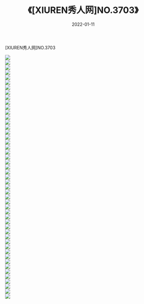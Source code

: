 ﻿---
layout: post
title:  《[XIUREN秀人网]NO.3703》
date:   2022-01-11
img: http://pic.660000.xyz/1:/秀人网/秀人网第04部分/[XIUREN秀人网]NO.3703/000.jpg
categories: [美女, 清纯, 唯美]
---

[XIUREN秀人网]NO.3703

 ![](http://pic.660000.xyz/1:/秀人网/秀人网第04部分/[XIUREN秀人网]NO.3703/001.jpg) <br>![](http://pic.660000.xyz/1:/秀人网/秀人网第04部分/[XIUREN秀人网]NO.3703/002.jpg) <br>![](http://pic.660000.xyz/1:/秀人网/秀人网第04部分/[XIUREN秀人网]NO.3703/003.jpg) <br>![](http://pic.660000.xyz/1:/秀人网/秀人网第04部分/[XIUREN秀人网]NO.3703/004.jpg) <br>![](http://pic.660000.xyz/1:/秀人网/秀人网第04部分/[XIUREN秀人网]NO.3703/005.jpg) <br>![](http://pic.660000.xyz/1:/秀人网/秀人网第04部分/[XIUREN秀人网]NO.3703/006.jpg) <br>![](http://pic.660000.xyz/1:/秀人网/秀人网第04部分/[XIUREN秀人网]NO.3703/007.jpg) <br>![](http://pic.660000.xyz/1:/秀人网/秀人网第04部分/[XIUREN秀人网]NO.3703/008.jpg) <br>![](http://pic.660000.xyz/1:/秀人网/秀人网第04部分/[XIUREN秀人网]NO.3703/009.jpg) <br>![](http://pic.660000.xyz/1:/秀人网/秀人网第04部分/[XIUREN秀人网]NO.3703/010.jpg) <br>![](http://pic.660000.xyz/1:/秀人网/秀人网第04部分/[XIUREN秀人网]NO.3703/011.jpg) <br>![](http://pic.660000.xyz/1:/秀人网/秀人网第04部分/[XIUREN秀人网]NO.3703/012.jpg) <br>![](http://pic.660000.xyz/1:/秀人网/秀人网第04部分/[XIUREN秀人网]NO.3703/013.jpg) <br>![](http://pic.660000.xyz/1:/秀人网/秀人网第04部分/[XIUREN秀人网]NO.3703/014.jpg) <br>![](http://pic.660000.xyz/1:/秀人网/秀人网第04部分/[XIUREN秀人网]NO.3703/015.jpg) <br>![](http://pic.660000.xyz/1:/秀人网/秀人网第04部分/[XIUREN秀人网]NO.3703/016.jpg) <br>![](http://pic.660000.xyz/1:/秀人网/秀人网第04部分/[XIUREN秀人网]NO.3703/017.jpg) <br>![](http://pic.660000.xyz/1:/秀人网/秀人网第04部分/[XIUREN秀人网]NO.3703/018.jpg) <br>![](http://pic.660000.xyz/1:/秀人网/秀人网第04部分/[XIUREN秀人网]NO.3703/019.jpg) <br>![](http://pic.660000.xyz/1:/秀人网/秀人网第04部分/[XIUREN秀人网]NO.3703/020.jpg) <br>![](http://pic.660000.xyz/1:/秀人网/秀人网第04部分/[XIUREN秀人网]NO.3703/021.jpg) <br>![](http://pic.660000.xyz/1:/秀人网/秀人网第04部分/[XIUREN秀人网]NO.3703/022.jpg) <br>![](http://pic.660000.xyz/1:/秀人网/秀人网第04部分/[XIUREN秀人网]NO.3703/023.jpg) <br>![](http://pic.660000.xyz/1:/秀人网/秀人网第04部分/[XIUREN秀人网]NO.3703/024.jpg) <br>![](http://pic.660000.xyz/1:/秀人网/秀人网第04部分/[XIUREN秀人网]NO.3703/025.jpg) <br>![](http://pic.660000.xyz/1:/秀人网/秀人网第04部分/[XIUREN秀人网]NO.3703/026.jpg) <br>![](http://pic.660000.xyz/1:/秀人网/秀人网第04部分/[XIUREN秀人网]NO.3703/027.jpg) <br>![](http://pic.660000.xyz/1:/秀人网/秀人网第04部分/[XIUREN秀人网]NO.3703/028.jpg) <br>![](http://pic.660000.xyz/1:/秀人网/秀人网第04部分/[XIUREN秀人网]NO.3703/029.jpg) <br>![](http://pic.660000.xyz/1:/秀人网/秀人网第04部分/[XIUREN秀人网]NO.3703/030.jpg) <br>![](http://pic.660000.xyz/1:/秀人网/秀人网第04部分/[XIUREN秀人网]NO.3703/031.jpg) <br>![](http://pic.660000.xyz/1:/秀人网/秀人网第04部分/[XIUREN秀人网]NO.3703/032.jpg) <br>![](http://pic.660000.xyz/1:/秀人网/秀人网第04部分/[XIUREN秀人网]NO.3703/033.jpg) <br>![](http://pic.660000.xyz/1:/秀人网/秀人网第04部分/[XIUREN秀人网]NO.3703/034.jpg) <br>![](http://pic.660000.xyz/1:/秀人网/秀人网第04部分/[XIUREN秀人网]NO.3703/035.jpg) <br>![](http://pic.660000.xyz/1:/秀人网/秀人网第04部分/[XIUREN秀人网]NO.3703/036.jpg) <br>![](http://pic.660000.xyz/1:/秀人网/秀人网第04部分/[XIUREN秀人网]NO.3703/037.jpg) <br>![](http://pic.660000.xyz/1:/秀人网/秀人网第04部分/[XIUREN秀人网]NO.3703/038.jpg) <br>![](http://pic.660000.xyz/1:/秀人网/秀人网第04部分/[XIUREN秀人网]NO.3703/039.jpg) <br>![](http://pic.660000.xyz/1:/秀人网/秀人网第04部分/[XIUREN秀人网]NO.3703/040.jpg) <br>![](http://pic.660000.xyz/1:/秀人网/秀人网第04部分/[XIUREN秀人网]NO.3703/041.jpg) <br>![](http://pic.660000.xyz/1:/秀人网/秀人网第04部分/[XIUREN秀人网]NO.3703/042.jpg) <br>![](http://pic.660000.xyz/1:/秀人网/秀人网第04部分/[XIUREN秀人网]NO.3703/043.jpg) <br>![](http://pic.660000.xyz/1:/秀人网/秀人网第04部分/[XIUREN秀人网]NO.3703/044.jpg) <br>![](http://pic.660000.xyz/1:/秀人网/秀人网第04部分/[XIUREN秀人网]NO.3703/045.jpg) <br>![](http://pic.660000.xyz/1:/秀人网/秀人网第04部分/[XIUREN秀人网]NO.3703/046.jpg) <br>![](http://pic.660000.xyz/1:/秀人网/秀人网第04部分/[XIUREN秀人网]NO.3703/047.jpg) <br>![](http://pic.660000.xyz/1:/秀人网/秀人网第04部分/[XIUREN秀人网]NO.3703/048.jpg) <br>![](http://pic.660000.xyz/1:/秀人网/秀人网第04部分/[XIUREN秀人网]NO.3703/049.jpg) <br>